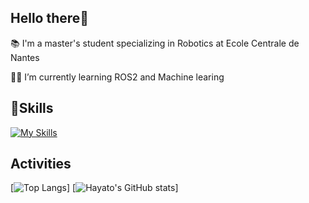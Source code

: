 ## Hello there👋
📚 I'm a master's student specializing in Robotics at Ecole Centrale de Nantes

🧑‍💻 I’m currently learning ROS2 and Machine learing
## 🌱Skills
[![My Skills](https://skillicons.dev/icons?i=linux,ubuntu,ros,cpp,python,arduino,matlab,opencv)](https://skillicons.dev)

## Activities
[![Top Langs](https://github-readme-stats.vercel.app/api/top-langs/?username=Hayato-80&theme=vue-dark&layout=compact)]
[![Hayato's GitHub stats](https://github-readme-stats.vercel.app/api?username=Hayato-80&theme=vue-dark&layout=compact)]

<!--
**Hayato-80/Hayato-80** is a ✨ _special_ ✨ repository because its `README.md` (this file) appears on your GitHub profile.

Here are some ideas to get you started:

- 🔭 I’m currently working on ...
- 🌱 I’m currently learning ...
- 👯 I’m looking to collaborate on ...
- 🤔 I’m looking for help with ...
- 💬 Ask me about ...
- 📫 How to reach me: ...
- 😄 Pronouns: ...
- ⚡ Fun fact: ...
-->
